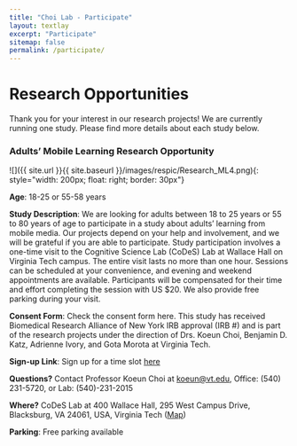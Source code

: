 ```yaml
---
title: "Choi Lab - Participate"
layout: textlay
excerpt: "Participate"
sitemap: false
permalink: /participate/
---
```


# Research Opportunities

Thank you for your interest in our research projects! We are currently running one study. Please find more details about each study below.

### Adults’ Mobile Learning Research Opportunity

![]({{ site.url }}{{ site.baseurl }}/images/respic/Research_ML4.png){: style="width: 200px; float: right; border: 30px"}

**Age**: 18-25 or 55-58 years

**Study Description**: We are looking for adults between 18 to 25 years or 55 to 80 years of age to participate in a study about adults’ learning from mobile media. Our projects depend on your help and involvement, and we will be grateful if you are able to participate. Study participation involves a one-time visit to the Cognitive Science Lab (CoDeS) Lab at Wallace Hall on Virginia Tech campus. The entire visit lasts no more than one hour. Sessions can be scheduled at your convenience, and evening and weekend appointments are available. Participants will be compensated for their time and effort completing the session with US $20. We also provide free parking during your visit. 

**Consent Form**: Check the consent form here. This study has received Biomedical Research Alliance of New York IRB approval (IRB #) and is part of the research projects under the direction of Drs. Koeun Choi, Benjamin D. Katz, Adrienne Ivory, and Gota Morota at Virginia Tech.

**Sign-up Link**: Sign up for a time slot [here](https://calendly.com/codeslab/adults-mobile-learning-research)

<!--<li><figure>
<img src="{{ site.url }}{{ site.baseurl }}/images/respic/Research_ML4.png" width="15%">
</figure></li>-->

**Questions?** Contact Professor Koeun Choi at <koeun@vt.edu>, Office: (540) 231-5720, or Lab: (540)-231-2015

**Where?** CoDeS Lab at 400 Wallace Hall, 295 West Campus Drive, Blacksburg, VA 24061, USA, Virginia Tech ([Map](https://www.google.com/maps/place/Wallace+Hall,+Blacksburg,+VA+24060/@37.2229037,-80.4264134,17z/data=!4m5!3m4!1s0x884d95117587ead9:0xb2b5c03d0f9df618!8m2!3d37.2229037!4d-80.4242247?shorturl=1))

**Parking**: Free parking available
